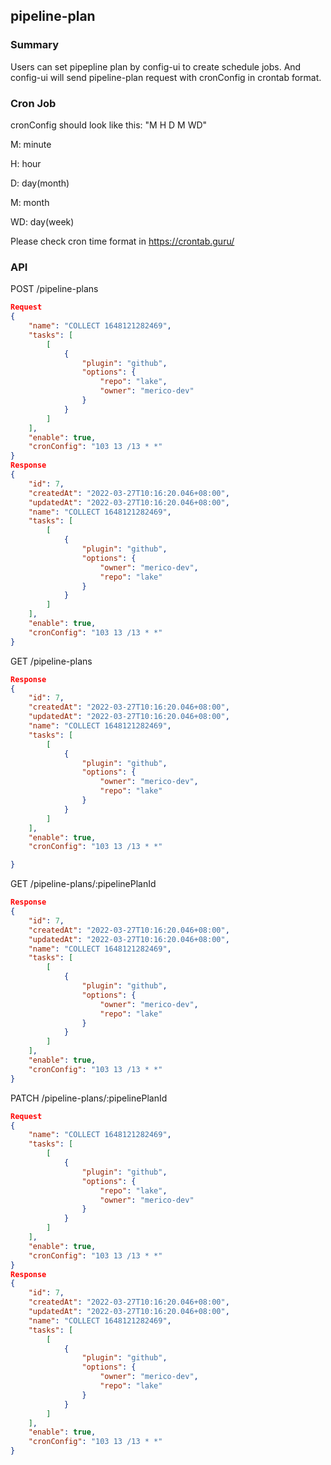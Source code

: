 ## pipeline-plan

### Summary

Users can set pipepline plan by config-ui to create schedule jobs.
And config-ui will send pipeline-plan request with cronConfig in crontab format.

### Cron Job

cronConfig should look like this: "M H D M WD"

M: minute

H: hour

D: day(month)

M: month

WD: day(week)

Please check cron time format in https://crontab.guru/

### API

POST /pipeline-plans
```json
Request
{
	"name": "COLLECT 1648121282469",
	"tasks": [
		[
			{
				"plugin": "github",
				"options": {
					"repo": "lake",
					"owner": "merico-dev"
				}
			}
		]
	],
	"enable": true,
	"cronConfig": "103 13 /13 * *"
}
Response
{
	"id": 7,
	"createdAt": "2022-03-27T10:16:20.046+08:00",
	"updatedAt": "2022-03-27T10:16:20.046+08:00",
	"name": "COLLECT 1648121282469",
	"tasks": [
		[
			{
				"plugin": "github",
				"options": {
					"owner": "merico-dev",
					"repo": "lake"
				}
			}
		]
	],
	"enable": true,
	"cronConfig": "103 13 /13 * *"
}
```
GET /pipeline-plans
```json
Response
{
	"id": 7,
	"createdAt": "2022-03-27T10:16:20.046+08:00",
	"updatedAt": "2022-03-27T10:16:20.046+08:00",
	"name": "COLLECT 1648121282469",
	"tasks": [
		[
			{
				"plugin": "github",
				"options": {
					"owner": "merico-dev",
					"repo": "lake"
				}
			}
		]
	],
	"enable": true,
	"cronConfig": "103 13 /13 * *"

}
```

GET /pipeline-plans/:pipelinePlanId
```json
Response
{
	"id": 7,
	"createdAt": "2022-03-27T10:16:20.046+08:00",
	"updatedAt": "2022-03-27T10:16:20.046+08:00",
	"name": "COLLECT 1648121282469",
	"tasks": [
		[
			{
				"plugin": "github",
				"options": {
					"owner": "merico-dev",
					"repo": "lake"
				}
			}
		]
	],
	"enable": true,
	"cronConfig": "103 13 /13 * *"
}
```


PATCH /pipeline-plans/:pipelinePlanId
```json
Request
{
	"name": "COLLECT 1648121282469",
	"tasks": [
		[
			{
				"plugin": "github",
				"options": {
					"repo": "lake",
					"owner": "merico-dev"
				}
			}
		]
	],
	"enable": true,
	"cronConfig": "103 13 /13 * *"
}
Response
{
	"id": 7,
	"createdAt": "2022-03-27T10:16:20.046+08:00",
	"updatedAt": "2022-03-27T10:16:20.046+08:00",
	"name": "COLLECT 1648121282469",
	"tasks": [
		[
			{
				"plugin": "github",
				"options": {
					"owner": "merico-dev",
					"repo": "lake"
				}
			}
		]
	],
	"enable": true,
	"cronConfig": "103 13 /13 * *"
}
```
